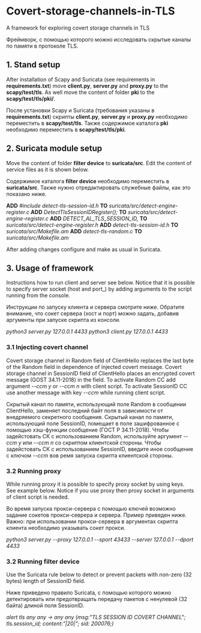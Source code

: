 # Covert-storage-channels-in-TLS

A framework for exploring covert storage channels in TLS

Фреймворк, с помощью которого можно исследовать скрытые каналы по памяти в протоколе TLS.

## 1. Stand setup

After installation of Scapy and Suricata (see requirements in **requirements.txt**) move **client.py**, **server.py** and **proxy.py** to the **scapy/test/tls**. As well move the content of folder **pki** to the **scapy/test/tls/pki/**.

После установки Scapy и Suricata (требования указаны в **requirements.txt**) скрипты **client.py**, **server.py** и **proxy.py** необходимо переместить в **scapy/test/tls**. Также содержимое каталога **pki** необходимо переместить в **scapy/test/tls/pki**.

## 2. Suricata module setup

Move the content of folder **filter device** to **suricata/src**. Edit the content of service files as it is shown below.

Содержимое каталога **filter device** необходимо переместить в **suricata/src**. Также нужно отредактировать служебные файлы, как это показано ниже.

**ADD** *#include detect-tls-session-id.h* **TO** *suricata/src/detect-engine-register.c*
**ADD** *DetectTlsSessionIDRegister();* **TO** *suricata/src/detect-engine-register.c*
**ADD** *DETECT_AL_TLS_SESSION_ID,* **TO** *suricata/src/detect-engine-register.h*
**ADD** *detect-tls-session-id.h* **TO** *suricata/src/Makefile.am*
**ADD** *detect-tls-random.c* **TO** *suricata/src/Makefile.am*

After adding changes configure and make as usual in Suricata.

## 3. Usage of framework

Instructions how to run client and server see below. Notice that it is possible to specify server socket (host and port_) by adding arguments to the script running from the console.

Инструкции по запуску клиента и сервера смотрите ниже. Обратите внимание, что сокет сервера (хост и порт) можно задать, добавив аргументы при запуске скрипта из консоли.

*python3 server.py 127.0.0.1 4433*
*python3 client.py 127.0.0.1 4433*

### 3.1 Injecting covert channel

Covert storage channel in Random field of ClientHello replaces the last byte of the Random field in dependence of injected covert message. Covert storage channel in SessionID field of ClientHello places an encrypted covert message (GOST 34.11-2018) in the field.
To activate Random CC add argument *--ccm y* or *--ccm n* with client script.
To activate SessionID CC use another message with key *--ccm* while running client script.

Скрытый канал по памяти, использующий поле Random в сообщении ClientHello, заменяет последний байт поля в зависимости от внедряемого секретного сообщения. Скрытый канал по памяти, использующий поле SessionID, помещает в поле зашифрованное с помощью хэш-функции сообщение (ГОСТ Р 34.11-2018).
Чтобы задейстовать СК с использованием Random, используйте аргумент *--ccm y* или *--ccm n* со скриптом клиентской стороны.
Чтобы задейстовать СК с использованием SessionID, введите иное сообщение с ключом *--ccm* вов ремя запуска скрипта клиентской стороны.

### 3.2 Running proxy

While running proxy it is possible to specify proxy socket by using keys. See example below.
Notice if you use proxy then proxy socket in arguments of client script is needed.

Во время запуска прокси-сервера с помощью ключей возможно задание сокетов прокси-севрера и сервера. Пример приведен ниже.
Важно: при использовании прокси-сервера в аргументах скрипта клиента необходимо указывать сокет прокси.

*python3 server.py --proxy 127.0.0.1 --sport 43433 --server 127.0.0.1 --dport 4433*

### 3.2 Running filter device

Use the Suricata rule below to detect or prevent packets with non-zero (32 bytes) length of SessionID field.

Ниже приведено правило Suricata, с помощью которого можно детектировать или предотвращать передачу пакетов с ненулевой (32 байта) длиной поля SessionID.

*alert tls any any -> any any (msg:"TLS SESSION ID COVERT CHANNEL"; tls.session_id; content:"|20|"; sid: 200076;)*
